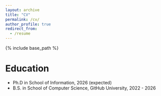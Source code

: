 ```yaml
---
layout: archive
title: "CV"
permalink: /cv/
author_profile: true
redirect_from:
  - /resume
---
```


{% include base_path %}

Education
======
* Ph.D in School of Information, 2026 (expected)
* B.S. in School of Computer Science, GitHub University, 2022 - 2026


